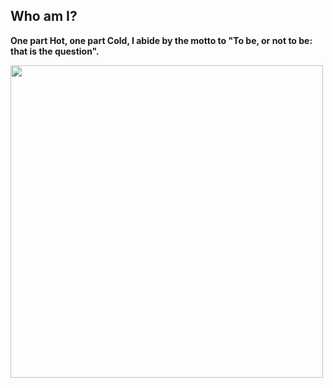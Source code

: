 ## Who am I?
**One part Hot, one part Cold, I abide by the motto to "To be, or not to be: that is the question".**



<div style="display: center"><img src="https://github.com/luo1994/luo1994/blob/master/me.png" data-canonical-src="https://github.com/luo1994/luo1994/blob/master/me.png" width="500" style="display: block"/></div>
